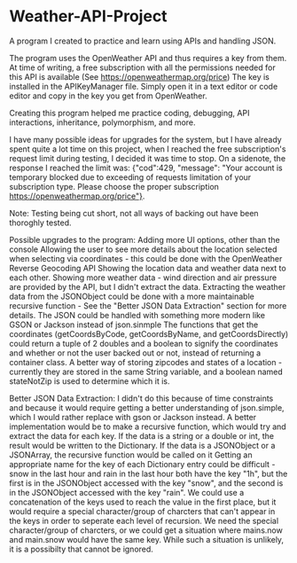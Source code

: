 # Weather-API-Project
A program I created to practice and learn using APIs and handling JSON.

The program uses the OpenWeather API and thus requires a key from them. 
At time of writing, a free subscription with all the permissions needed for this API is available (See https://openweathermap.org/price)
The key is installed in the APIKeyManager file. Simply open it in a text editor or code editor and copy in the key you get from OpenWeather.

Creating this program helped me practice coding, debugging, API interactions, inheritance, polymorphism, and more.

I have many possible ideas for upgrades for the system, but I have already spent quite a lot time on this project, when I reached the free subscription's request limit during testing, I decided it was time to stop. On a sidenote, the response I reached the limit was: {"cod":429, "message": "Your account is temporary blocked due to exceeding of requests limitation of your subscription type. Please choose the proper subscription https://openweathermap.org/price"}.

Note: Testing being cut short, not all ways of backing out have been thoroghly tested.

Possible upgrades to the program:
  Adding more UI options, other than the console
  Allowing the user to see more details about the location selected when selecting via coordinates - this could be done with the OpenWeather Reverse Geocoding API
  Showing the location data and weather data next to each other.
  Showing more weather data - wind direction and air pressure are provided by the API, but I didn't extract the data.
  Extracting the weather data from the JSONObject could be done with a more maintainable recursive function - See the "Better JSON Data Extraction" section for more details.
  The JSON could be handled with something more modern like GSON or Jackson instead of json.sinmple
  The functions that get the coordinates (getCoordsByCode, getCoordsByName, and getCoordsDirectly) could return a tuple of 2 doubles and a boolean to signify the coordinates and whether or not the user backed out or not, instead of returning a container class.
  A better way of storing zipcodes and states of a location - currently they are stored in the same String variable, and a boolean named stateNotZip is used to determine which it is.

Better JSON Data Extraction:
  I didn't do this because of time constraints and because it would require getting a better understanding of json.simple, which I would rather replace with gson or Jackson instead.
  A better implementation would be to make a recursive function, which would try and extract the data for each key. 
  If the data is a string or a double or int, the result would be written to the Dictionary.
  If the data is a JSONObject or a JSONArray, the recursive function would be called on it
  Getting an appropriate name for the key of each Dictionary entry could be difficult - snow in the last hour and rain in the last hour both have the key "1h", but the first is in the JSONObject accessed with the key "snow", and the second is in the JSONObject accessed with the key "rain".
    We could use a concatenation of the keys used to reach the value in the first place, but it would require a special character/group of charcters that can't appear in the keys in order to seperate each level of recursion. 
      We need the special character/group of charcters, or we could get a situation where mains.now and main.snow would have the same key. While such a situation is unlikely, it is a possibilty that cannot be ignored.
